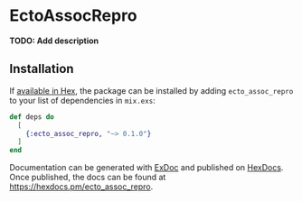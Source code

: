 # EctoAssocRepro

**TODO: Add description**

## Installation

If [available in Hex](https://hex.pm/docs/publish), the package can be installed
by adding `ecto_assoc_repro` to your list of dependencies in `mix.exs`:

```elixir
def deps do
  [
    {:ecto_assoc_repro, "~> 0.1.0"}
  ]
end
```

Documentation can be generated with [ExDoc](https://github.com/elixir-lang/ex_doc)
and published on [HexDocs](https://hexdocs.pm). Once published, the docs can
be found at <https://hexdocs.pm/ecto_assoc_repro>.

